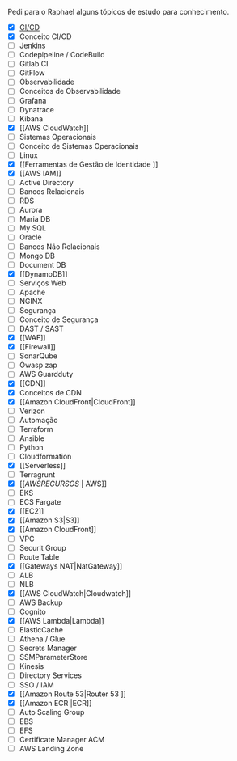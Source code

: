 
Pedi para o Raphael alguns tópicos de estudo para conhecimento.

- [x] [CI/CD](CI.CD)  
- [x] Conceito CI/CD  
- [ ] Jenkins  
- [ ] Codepipeline / CodeBuild  
- [ ] Gitlab CI  
- [ ] GitFlow  
- [ ] Observabilidade  
- [ ] Conceitos de Observabilidade  
- [ ] Grafana  
- [ ] Dynatrace  
- [ ] Kibana  
- [x] [[AWS CloudWatch]]  
- [ ] Sistemas Operacionais  
- [ ] Conceito de Sistemas Operacionais  
- [ ] Linux  
- [x] [[Ferramentas de Gestão de Identidade  ]]
- [x] [[AWS IAM]]
- [ ] Active Directory  
- [ ] Bancos Relacionais  
- [ ] RDS  
- [ ] Aurora  
- [ ] Maria DB  
- [ ] My SQL  
- [ ] Oracle  
- [ ] Bancos Não Relacionais  
- [ ] Mongo DB  
- [ ] Document DB  
- [x] [[DynamoDB]]  
- [ ] Serviços Web  
- [ ] Apache  
- [ ] NGINX  
- [ ] Segurança  
- [ ] Conceito de Segurança  
- [ ] DAST / SAST  
- [x] [[WAF]]  
- [x] [[Firewall]]  
- [ ] SonarQube  
- [ ] Owasp zap  
- [ ] AWS Guardduty  
- [x] [[CDN]]  
- [x] Conceitos de CDN  
- [x] [[Amazon CloudFront|CloudFront]]  
- [ ] Verizon  
- [ ] Automação  
- [ ] Terraform  
- [ ] Ansible  
- [ ] Python  
- [ ] Cloudformation  
- [x] [[Serverless]]  
- [ ] Terragrunt  
- [x] [[_AWSRECURSOS_ | AWS]]  
- [ ] EKS  
- [ ] ECS Fargate  
- [x] [[EC2]]  
- [x] [[Amazon S3|S3]]
- [x] [[Amazon CloudFront]]  
- [ ] VPC  
- [ ] Securit Group  
- [ ] Route Table  
- [x] [[Gateways NAT|NatGateway]] 
- [ ] ALB  
- [ ] NLB  
- [x] [[AWS CloudWatch|Cloudwatch]]  
- [ ] AWS Backup  
- [ ] Cognito  
- [x] [[AWS Lambda|Lambda]]  
- [ ] ElasticCache  
- [ ] Athena / Glue  
- [ ] Secrets Manager  
- [ ] SSMParameterStore  
- [ ] Kinesis  
- [ ] Directory Services  
- [ ] SSO / IAM  
- [x] [[Amazon Route 53|Router 53 ]] 
- [x] [[Amazon ECR |ECR]]  
- [ ] Auto Scaling Group  
- [ ] EBS  
- [ ] EFS  
- [ ] Certificate Manager ACM  
- [ ] AWS Landing Zone